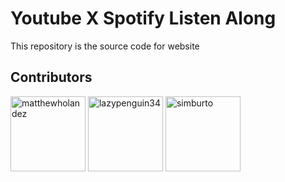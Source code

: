 # Youtube X Spotify Listen Along
This repository is the source code for website
## Contributors
[<img alt="matthewholandez" src="https://github.com/matthewholandez.png?size=120" width="120px"/>](https://github.com/matthewholandez)
[<img alt="lazypenguin34" src="https://github.com/lazypenguin34.png?size=120" width="120px"/>](https://github.com/lazypenguin34)
[<img alt="simburto" src="https://github.com/simburto.png?size=120" width="120px"/>](https://github.com/simburto)
